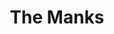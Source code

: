 ---
layout: default
title: The Manks
subTitle: A network of computer science students around the world
---